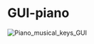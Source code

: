 # GUI-piano
![Piano_musical_keys_GUI](https://github.com/dinkukhichi/GUI-piano/assets/142515387/7a347124-cf0c-4082-931b-b180c6dcd917)
